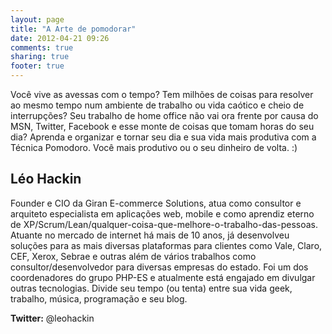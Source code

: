 ```yaml
---
layout: page
title: "A Arte de pomodorar"
date: 2012-04-21 09:26
comments: true
sharing: true
footer: true
---
```


Você vive as avessas com o tempo? Tem milhões de coisas para resolver ao mesmo tempo num ambiente de trabalho ou vida caótico e cheio de interrupções? Seu trabalho de home office não vai ora frente por causa do MSN, Twitter, Facebook e esse monte de coisas que tomam horas do seu dia? Aprenda e organizar e tornar seu dia e sua vida mais produtiva com a Técnica Pomodoro. Você mais produtivo ou o seu dinheiro de volta. :)

Léo Hackin
----------

Founder e CIO da Giran E-commerce Solutions, atua como consultor e arquiteto especialista em aplicações web, mobile e como aprendiz eterno de XP/Scrum/Lean/qualquer-coisa-que-melhore-o-trabalho-das-pessoas. Atuante no mercado de internet há mais de 10 anos, já desenvolveu soluções para as mais diversas plataformas para clientes como Vale, Claro, CEF, Xerox, Sebrae e outras além de vários trabalhos como consultor/desenvolvedor para diversas empresas do estado. Foi um dos coordenadores do grupo PHP-ES e atualmente está engajado em divulgar outras tecnologias. Divide seu tempo (ou tenta) entre sua vida geek, trabalho, música, programação e seu blog.

**Twitter:** @leohackin

